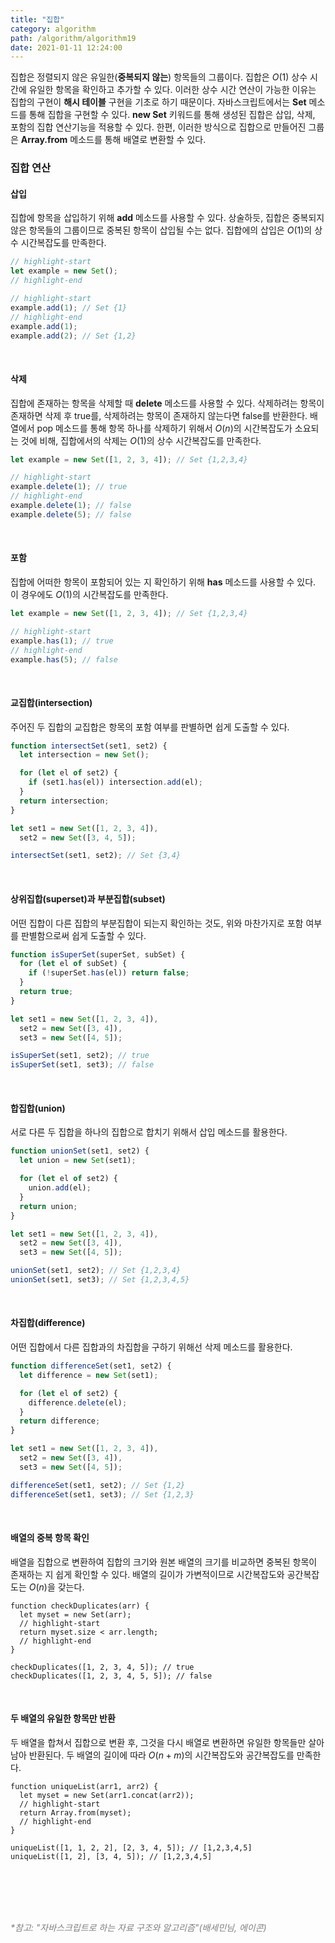 ```yaml
---
title: "집합"
category: algorithm
path: /algorithm/algorithm19
date: 2021-01-11 12:24:00
---
```


집합은 정렬되지 않은 유일한(**중복되지 않는**) 항목들의 그룹이다. 집합은 $O(1)$ 상수 시간에 유일한 항목을 확인하고 추가할 수 있다. 이러한 상수 시간 연산이 가능한 이유는 집합의 구현이 **해시 테이블** 구현을 기초로 하기 때문이다. 자바스크립트에서는 **Set** 메소드를 통해 집합을 구현할 수 있다. **new Set** 키워드를 통해 생성된 집합은 삽입, 삭제, 포함의 집합 연산기능을 적용할 수 있다. 한편, 이러한 방식으로 집합으로 만들어진 그룹은 **Array.from** 메소드를 통해 배열로 변환할 수 있다.

### 집합 연산

#### 삽입

집합에 항목을 삽입하기 위해 **add** 메소드를 사용할 수 있다. 상술하듯, 집합은 중복되지 않은 항목들의 그룹이므로 중복된 항목이 삽입될 수는 없다. 집합에의 삽입은 $O(1)$의 상수 시간복잡도를 만족한다.

```jsx
// highlight-start
let example = new Set();
// highlight-end

// highlight-start
example.add(1); // Set {1}
// highlight-end
example.add(1);
example.add(2); // Set {1,2}
```

<br />

#### 삭제

집합에 존재하는 항목을 삭제할 때 **delete** 메소드를 사용할 수 있다. 삭제하려는 항목이 존재하면 삭제 후 true를, 삭제하려는 항목이 존재하지 않는다면 false를 반환한다. 배열에서 pop 메소드를 통해 항목 하나를 삭제하기 위해서 $O(n)$의 시간복잡도가 소요되는 것에 비해, 집합에서의 삭제는 $O(1)$의 상수 시간복잡도를 만족한다.

```jsx
let example = new Set([1, 2, 3, 4]); // Set {1,2,3,4}

// highlight-start
example.delete(1); // true
// highlight-end
example.delete(1); // false
example.delete(5); // false
```

<br />

#### 포함

집합에 어떠한 항목이 포함되어 있는 지 확인하기 위해 **has** 메소드를 사용할 수 있다. 이 경우에도 $O(1)$의 시간복잡도를 만족한다.

```jsx
let example = new Set([1, 2, 3, 4]); // Set {1,2,3,4}

// highlight-start
example.has(1); // true
// highlight-end
example.has(5); // false
```

<br />

#### 교집합(intersection)

주어진 두 집합의 교집합은 항목의 포함 여부를 판별하면 쉽게 도출할 수 있다.

```jsx
function intersectSet(set1, set2) {
  let intersection = new Set();

  for (let el of set2) {
    if (set1.has(el)) intersection.add(el);
  }
  return intersection;
}

let set1 = new Set([1, 2, 3, 4]),
  set2 = new Set([3, 4, 5]);

intersectSet(set1, set2); // Set {3,4}
```

<br />

#### 상위집합(superset)과 부분집합(subset)

어떤 집합이 다른 집합의 부분집합이 되는지 확인하는 것도, 위와 마찬가지로 포함 여부를 판별함으로써 쉽게 도출할 수 있다.

```jsx
function isSuperSet(superSet, subSet) {
  for (let el of subSet) {
    if (!superSet.has(el)) return false;
  }
  return true;
}

let set1 = new Set([1, 2, 3, 4]),
  set2 = new Set([3, 4]),
  set3 = new Set([4, 5]);

isSuperSet(set1, set2); // true
isSuperSet(set1, set3); // false
```

<br />

#### 합집합(union)

서로 다른 두 집합을 하나의 집합으로 합치기 위해서 삽입 메소드를 활용한다.

```jsx
function unionSet(set1, set2) {
  let union = new Set(set1);

  for (let el of set2) {
    union.add(el);
  }
  return union;
}

let set1 = new Set([1, 2, 3, 4]),
  set2 = new Set([3, 4]),
  set3 = new Set([4, 5]);

unionSet(set1, set2); // Set {1,2,3,4}
unionSet(set1, set3); // Set {1,2,3,4,5}
```

<br />

#### 차집합(difference)

어떤 집합에서 다른 집합과의 차집합을 구하기 위해선 삭제 메소드를 활용한다.

```jsx
function differenceSet(set1, set2) {
  let difference = new Set(set1);

  for (let el of set2) {
    difference.delete(el);
  }
  return difference;
}

let set1 = new Set([1, 2, 3, 4]),
  set2 = new Set([3, 4]),
  set3 = new Set([4, 5]);

differenceSet(set1, set2); // Set {1,2}
differenceSet(set1, set3); // Set {1,2,3}
```

<br />

#### 배열의 중복 항목 확인

배열을 집합으로 변환하여 집합의 크기와 원본 배열의 크기를 비교하면 중복된 항목이 존재하는 지 쉽게 확인할 수 있다. 배열의 길이가 가변적이므로 시간복잡도와 공간복잡도는 $O(n)$을 갖는다.

```jsx{numberLines: true}
function checkDuplicates(arr) {
  let myset = new Set(arr);
  // highlight-start
  return myset.size < arr.length;
  // highlight-end
}

checkDuplicates([1, 2, 3, 4, 5]); // true
checkDuplicates([1, 2, 3, 4, 5, 5]); // false
```

<br />

#### 두 배열의 유일한 항목만 반환

두 배열을 합쳐서 집합으로 변환 후, 그것을 다시 배열로 변환하면 유일한 항목들만 살아남아 반환된다. 두 배열의 길이에 따라 $O(n+m)$의 시간복잡도와 공간복잡도를 만족한다.

```jsx{numberLines: true}
function uniqueList(arr1, arr2) {
  let myset = new Set(arr1.concat(arr2));
  // highlight-start
  return Array.from(myset);
  // highlight-end
}

uniqueList([1, 1, 2, 2], [2, 3, 4, 5]); // [1,2,3,4,5]
uniqueList([1, 2], [3, 4, 5]); // [1,2,3,4,5]
```

<br />
<br />
<br />
<br />

<text style="color:gray">_\*참고: "자바스크립트로 하는 자료 구조와 알고리즘"(배세민님, 에이콘)_</text>
